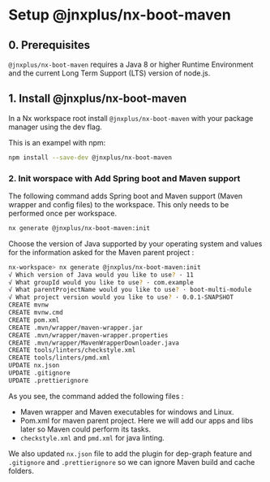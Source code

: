 # Setup @jnxplus/nx-boot-maven

## 0. Prerequisites

`@jnxplus/nx-boot-maven` requires a Java 8 or higher Runtime Environment and the current Long Term Support (LTS) version of node.js.

## 1. Install @jnxplus/nx-boot-maven

In a Nx workspace root install `@jnxplus/nx-boot-maven` with your package manager using the dev flag.

This is an exampel with npm:

```bash
npm install --save-dev @jnxplus/nx-boot-maven
```

### 2. Init worspace with Add Spring boot and Maven support

The following command adds Spring boot and Maven support (Maven wrapper and config files) to the workspace. This only needs to be performed once per workspace.

```bash
nx generate @jnxplus/nx-boot-maven:init
```

Choose the version of Java supported by your operating system and values for the information asked for the Maven parent project :

```bash
nx-workspace> nx generate @jnxplus/nx-boot-maven:init
√ Which version of Java would you like to use? · 11
√ What groupId would you like to use? · com.example
√ What parentProjectName would you like to use? · boot-multi-module
√ What project version would you like to use? · 0.0.1-SNAPSHOT
CREATE mvnw
CREATE mvnw.cmd
CREATE pom.xml
CREATE .mvn/wrapper/maven-wrapper.jar
CREATE .mvn/wrapper/maven-wrapper.properties
CREATE .mvn/wrapper/MavenWrapperDownloader.java
CREATE tools/linters/checkstyle.xml
CREATE tools/linters/pmd.xml
UPDATE nx.json
UPDATE .gitignore
UPDATE .prettierignore
```

As you see, the command added the following files :

- Maven wrapper and Maven executables for windows and Linux.
- Pom.xml for maven parent project. Here we will add our apps and libs later so Maven could perform its tasks.
- `checkstyle.xml` and `pmd.xml` for java linting.

We also updated `nx.json` file to add the plugin for dep-graph feature and `.gitignore` and `.prettierignore` so we can ignore Maven build and cache folders.
